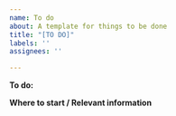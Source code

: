 ```yaml
---
name: To do
about: A template for things to be done
title: "[TO DO]"
labels: ''
assignees: ''

---
```


**To do:**


**Where to start / Relevant information**

